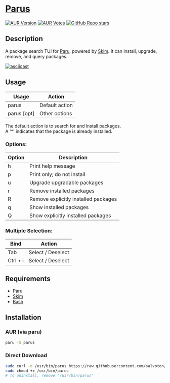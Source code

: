# [Parus](https://github.com/salvoton/parus)

[![AUR Version](https://img.shields.io/aur/version/parus?style=for-the-badge&logo=archlinux)](https://aur.archlinux.org/packages/parus)
[![AUR Votes](https://img.shields.io/aur/votes/parus?style=for-the-badge&logo=archlinux)](https://aur.archlinux.org/packages/parus)
[![GitHub Repo stars](https://img.shields.io/github/stars/salvoton/parus?style=for-the-badge&logo=github)](https://github.com/salvoton/parus/stargazers)

## Description
A package search TUI for [Paru](https://github.com/Morganamilo/paru), powered by [Skim](https://github.com/skim-rs/skim).
It can install, upgrade, remove, and query packages.

[![asciicast](https://asciinema.org/a/720673.svg)](https://asciinema.org/a/720673)

## Usage
| Usage       | Action         |
|-------------|----------------|
| parus       | Default action |
| parus [opt] | Other options  |

The default action is to search for and install packages.<br>
A '*' indicates that the package is already installed.

### Options:
| Option   | Description                          |
|----------|--------------------------------------|
| h        | Print help message                   |
| p        | Print only; do not install           |
| u        | Upgrade upgradable packages          |
| r        | Remove installed packages            |
| R        | Remove explicitly installed packages |
| q        | Show installed packages              |
| Q        | Show explicitly installed packages   |

### Multiple Selection:
| Bind     | Action            |
|----------|-------------------|
| Tab      | Select / Deselect |
| Ctrl + i | Select / Deselect |
## Requirements
* [Paru](https://github.com/Morganamilo/paru)
* [Skim](https://github.com/skim-rs/skim)
* [Bash](https://en.wikipedia.org/wiki/Bash_(Unix_shell))

## Installation
### AUR (via paru)
```sh
paru -S parus
```
### Direct Download
```sh
sudo curl -o /usr/bin/parus https://raw.githubusercontent.com/salvoton/parus/master/parus
sudo chmod +x /usr/bin/parus
# To uninstall, remove '/usr/bin/parus'
```
